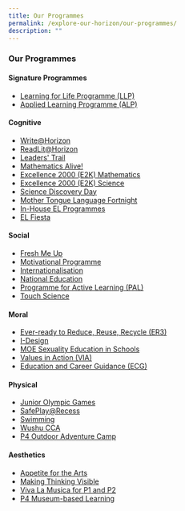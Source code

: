 ```yaml
---
title: Our Programmes
permalink: /explore-our-horizon/our-programmes/
description: ""
---
```

### **Our Programmes**
#### **Signature Programmes**
* [Learning for Life Programme (LLP)](https://staging.d21co4ykjghpsi.amplifyapp.com/our-experiences/llp/)
* [Applied Learning Programme (ALP)](https://staging.d21co4ykjghpsi.amplifyapp.com/our-experiences/alp/)

#### **Cognitive**
* [Write@Horizon](https://staging.d21co4ykjghpsi.amplifyapp.com/our-experiences/cognitive/write/)
* [ReadLit@Horizon](https://staging.d21co4ykjghpsi.amplifyapp.com/read-lit-at-horizon/)
* [Leaders' Trail](https://staging.d21co4ykjghpsi.amplifyapp.com/our-experiences/cognitive/leaders-trail/)
* [Mathematics Alive!](https://staging.d21co4ykjghpsi.amplifyapp.com/our-experiences/cognitive/mathematics-alive/)
* [Excellence 2000 (E2K) Mathematics](https://staging.d21co4ykjghpsi.amplifyapp.com/our-experiences/cognitive/e2k-mathematics/)
* [Excellence 2000 (E2K) Science](https://staging.d21co4ykjghpsi.amplifyapp.com/our-experiences/cognitive/e2k-science/)
* [Science Discovery Day](https://staging.d21co4ykjghpsi.amplifyapp.com/our-experiences/cognitive/science-discovery-day/)
* [Mother Tongue Language Fortnight](https://staging.d21co4ykjghpsi.amplifyapp.com/our-experiences/cognitive/mtl-fortnight/)
* [In-House EL Programmes](https://staging.d21co4ykjghpsi.amplifyapp.com/our-experiences/cognitive/inhouse-el-programmes/)
* [EL Fiesta](https://staging.d21co4ykjghpsi.amplifyapp.com/our-experiences/cognitive/el-fiesta/)

#### **Social**
* [Fresh Me Up](https://staging.d21co4ykjghpsi.amplifyapp.com/our-experiences/social/fresh-me-up/)
* [Motivational Programme](https://staging.d21co4ykjghpsi.amplifyapp.com/our-experiences/social/motivation/)
* [Internationalisation](https://staging.d21co4ykjghpsi.amplifyapp.com/our-experiences/social/internationalisation/)
* [National Education](https://staging.d21co4ykjghpsi.amplifyapp.com/our-experiences/social/national-education/)
* [Programme for Active Learning (PAL)](https://staging.d21co4ykjghpsi.amplifyapp.com/our-experiences/social/pal/)
* [Touch Science](https://staging.d21co4ykjghpsi.amplifyapp.com/our-experiences/social/touch-science/)

#### **Moral**
* [Ever-ready to Reduce, Reuse, Recycle (ER3)](https://staging.d21co4ykjghpsi.amplifyapp.com/our-experiences/moral/er3/)
* [I-Design](https://staging.d21co4ykjghpsi.amplifyapp.com/our-experiences/moral/idesign/)
* [MOE Sexuality Education in Schools](https://staging.d21co4ykjghpsi.amplifyapp.com/our-experiences/moral/moe-sex-edu/)
* [Values in Action (VIA)](https://staging.d21co4ykjghpsi.amplifyapp.com/our-experiences/moral/via/)
* [Education and Career Guidance (ECG)](https://staging.d21co4ykjghpsi.amplifyapp.com/our-experiences/moral/ecg/)

#### **Physical**
* [Junior Olympic Games]()
* [SafePlay@Recess]()
* [Swimming]()
* [Wushu CCA]()
* [P4 Outdoor Adventure Camp]()

#### **Aesthetics**
* [Appetite for the Arts]()
* [Making Thinking Visible]()
* [Viva La Musica for P1 and P2]()
* [P4 Museum-based Learning]()